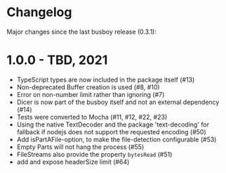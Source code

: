 # Changelog

Major changes since the last busboy release (0.3.1):

# 1.0.0 - TBD, 2021

* TypeScript types are now included in the package itself (#13)
* Non-deprecated Buffer creation is used (#8, #10)
* Error on non-number limit rather than ignoring (#7)
* Dicer is now part of the busboy itself and not an external dependency (#14)
* Tests were converted to Mocha (#11, #12, #22, #23)
* Using the native TextDecoder and the package 'text-decoding' for fallback if nodejs does not support the requested encoding (#50)
* Add isPartAFile-option, to make the file-detection configurable (#53)
* Empty Parts will not hang the process (#55)
* FileStreams also provide the property `bytesRead` (#51)
* add and expose headerSize limit (#64)
